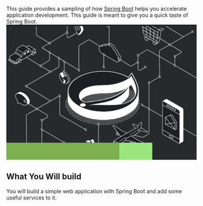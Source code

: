 This guide provides a sampling of how [Spring Boot](https://github.com/spring-projects/spring-boot) helps you accelerate application development. This guide is meant to give you a quick taste of Spring Boot. 
![Black-White-Spring-Logo](./img/spring-logowhite.png)
## What You Will build

You will build a simple web application with Spring Boot and add some useful services to it.